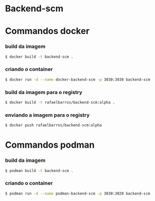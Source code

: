 # Backend-scm

# Commandos docker

### build da imagem

```sh
$ docker build -t backend-scm .
```

### criando o container

```sh
$ docker run -d --name docker-backend-scm -p 3030:3030 backend-scm
```

### build da imagem para o registry

```sh
$ docker build -t rafaelbarros/backend-scm:alpha .
```

### enviando a imagem para o registry

```sh
$ docker push rafaelbarros/backend-scm:alpha
```

# Commandos podman

### build da imagem

```sh
$ podman build -t backend-scm .
```

### criando o container

```sh
$ podman run -d --name podman-backend-scm -p 3030:3020 backend-scm
```
